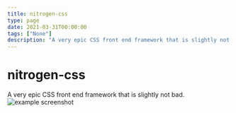 ```yaml
---
title: nitrogen-css
type: page
date: 2021-03-31T00:00:00
tags: ["None"]
description: "A very epic CSS front end framework that is slightly not bad."
---
```


# nitrogen-css

A very epic CSS front end framework that is slightly not bad.
<img alt="example screenshot" src="screenshots/index.png">
